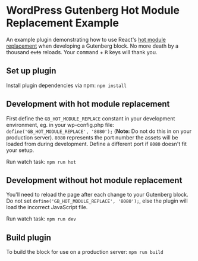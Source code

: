 # WordPress Gutenberg Hot Module Replacement Example

An example plugin demonstrating how to use React's [hot module replacement](https://webpack.js.org/concepts/hot-module-replacement/) when developing a Gutenberg block. No more death by a thousand ~~cuts~~ reloads. Your <kbd>command</kbd> + <kbd>R</kbd> keys will thank you.

## Set up plugin

Install plugin dependencies via npm: `npm install`

## Development with hot module replacement

First define the `GB_HOT_MODULE_REPLACE` constant in your development environment, eg. in your wp-config.php file: `define('GB_HOT_MODULE_REPLACE', '8080');` (**Note:** Do not do this in on your production server). `8080` represents the port number the assets will be loaded from during development. Define a different port if `8080` doesn't fit your setup.

Run watch task: `npm run hot`

## Development without hot module replacement

You'll need to reload the page after each change to your Gutenberg block. Do not set `define('GB_HOT_MODULE_REPLACE', '8080');`, else the plugin will load the incorrect JavaScript file.

Run watch task: `npm run dev`


## Build plugin

To build the block for use on a production server: `npm run build`
